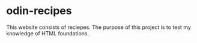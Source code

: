 # odin-recipes
This website consists of reciepes. The purpose of this project is to test my
knowledge of HTML foundations.
